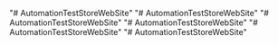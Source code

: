 "# AutomationTestStoreWebSite" 
"# AutomationTestStoreWebSite" 
"# AutomationTestStoreWebSite" 
"# AutomationTestStoreWebSite" 
"# AutomationTestStoreWebSite" 
"# AutomationTestStoreWebSite" 
